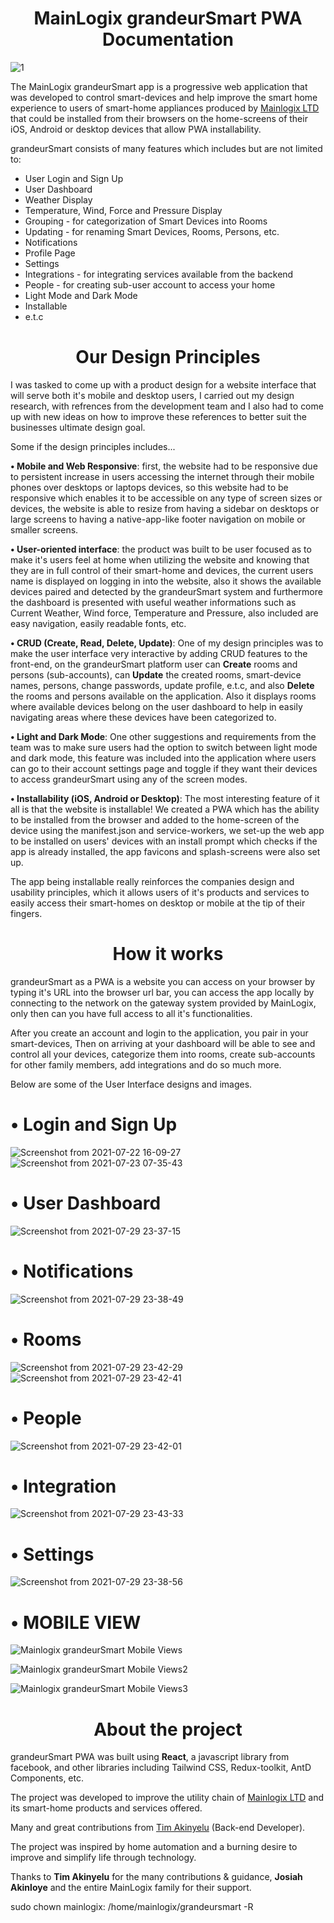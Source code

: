 <h1 align='center'>MainLogix grandeurSmart PWA Documentation</h1>

![1](https://user-images.githubusercontent.com/64613243/127857570-c6c6f3c9-f4b4-43fa-b8f6-6b5a2e0e541a.png)

The MainLogix grandeurSmart app is a progressive web application that was developed to control smart-devices and help improve the smart home experience to users of smart-home appliances produced by <a href='https://mainlogix.org/'>Mainlogix LTD</a> that could be installed from their browsers on the home-screens of their iOS, Android or desktop devices that allow PWA installability.

grandeurSmart consists of many features which includes but are not limited to:

<ul>
  <li>User Login and Sign Up</li>
  <li>User Dashboard</li>
  <li>Weather Display</li>
  <li>Temperature, Wind, Force and Pressure Display</li>
  <li>Grouping - for categorization of Smart Devices into Rooms</li>
  <li>Updating - for renaming Smart Devices, Rooms, Persons, etc.</li>
  <li>Notifications</li>
  <li>Profile Page</li>
  <li>Settings</li>
  <li>Integrations - for integrating services available from the backend</li>
  <li>People - for creating sub-user account to access your home</li>
  <li>Light Mode and Dark Mode</li>
  <li>Installable</li>
  <li>e.t.c</li>
</ul>

<h1 align='center'>Our Design Principles</h1>

I was tasked to come up with a product design for a website interface that will serve both it's mobile and desktop users, I carried out my design research, with refrences from the development team and I also had to come up with new ideas on how to improve these references to better suit the businesses ultimate design goal.

Some if the design principles includes...

**• Mobile and Web Responsive**: first, the website had to be responsive due to persistent increase in users accessing the internet through their mobile phones over desktops or laptops devices, so this website had to be responsive which enables it to be accessible on any type of screen sizes or devices, the website is able to resize from having a sidebar on desktops or large screens to having a native-app-like footer navigation on mobile or smaller screens.

**• User-oriented interface**: the product was built to be user focused as to make it's users feel at home when utilizing the website and knowing that they are in full control of their smart-home and devices, the current users name is displayed on logging in into the website, also it shows the available devices paired and detected by the grandeurSmart system and furthermore the dashboard is presented with useful weather informations such as Current Weather, Wind force, Temperature and Pressure, also included are easy navigation, easily readable fonts, etc.


**• CRUD (Create, Read, Delete, Update)**: One of my design principles was to make the user interface very interactive by adding CRUD features to the front-end, on the grandeurSmart platform user can **Create** rooms and persons (sub-accounts), can **Update** the created rooms, smart-device names, persons, change passwords, update profile, e.t.c, and also **Delete** the rooms and persons available on the application. Also it displays rooms where available devices belong on the user dashboard to help in easily navigating areas where these devices have been categorized to.

**• Light and Dark Mode**: One other suggestions and requirements from the team was to make sure users had the option to switch between light mode and dark mode, this feature was included into the application where users can go to their account settings page and toggle if they want their devices to access grandeurSmart using any of the screen modes.

**• Installability (iOS, Android or Desktop)**: The most interesting feature of it all is that the website is installable! We created a PWA which has the ability to be installed from the browser and added to the home-screen of the device using the manifest.json and service-workers, we set-up the web app to be installed on users' devices with an install prompt which checks if the app is already installed, the app favicons and splash-screens were also set up.

The app being installable really reinforces the companies design and usability principles, which it allows users of it's products and services to easily access their smart-homes on desktop or mobile at the tip of their fingers.


<h1 align='center'>How it works</h1>

grandeurSmart as a PWA is a website you can access on your browser by typing it's URL into the browser url bar, you can access the app locally by connecting to the network on the gateway system provided by MainLogix, only then can you have full access to all it's functionalities.

After you create an account and login to the application, you pair in your smart-devices, Then on arriving at your dashboard will be able to see and control all your devices, categorize them into rooms, create sub-accounts for other family members, add integrations and do so much more.

Below are some of the User Interface designs and images.

<h1 >• Login and Sign Up</h1>

![Screenshot from 2021-07-22 16-09-27](https://user-images.githubusercontent.com/64613243/127873079-6a636d0d-0b35-4605-a496-23956e3b5819.png)
![Screenshot from 2021-07-23 07-35-43](https://user-images.githubusercontent.com/64613243/127873093-0afbd521-82ce-4af1-8373-11403e584f03.png)


<h1 >• User Dashboard</h1>

![Screenshot from 2021-07-29 23-37-15](https://user-images.githubusercontent.com/64613243/127876971-d55e39c8-4355-4e73-9047-64bb329ed589.png)


<h1 >• Notifications</h1>

![Screenshot from 2021-07-29 23-38-49](https://user-images.githubusercontent.com/64613243/127873572-af3a8071-1d02-4cb7-ba6f-845794b82b08.png)

<h1 >• Rooms</h1>

![Screenshot from 2021-07-29 23-42-29](https://user-images.githubusercontent.com/64613243/127874025-4ddbd016-5019-4fc7-9541-b6549a753e79.png)
![Screenshot from 2021-07-29 23-42-41](https://user-images.githubusercontent.com/64613243/127874250-69950a8c-7a4c-46a1-8762-988bbe60727b.png)

<h1 >• People</h1>

![Screenshot from 2021-07-29 23-42-01](https://user-images.githubusercontent.com/64613243/127878950-f77a4863-461b-4d9f-80d6-725814e6da11.png)


<h1 >• Integration</h1>

![Screenshot from 2021-07-29 23-43-33](https://user-images.githubusercontent.com/64613243/127878981-12faf44b-b525-4322-9c5d-f8c3c6f070f2.png)


<h1 >• Settings</h1>

![Screenshot from 2021-07-29 23-38-56](https://user-images.githubusercontent.com/64613243/127879065-b23232f0-818d-41c2-97b5-8ea02fff728f.png)


<h1 >• MOBILE VIEW</h1>

![Mainlogix grandeurSmart Mobile Views](https://user-images.githubusercontent.com/64613243/128128749-d70697f5-a0e9-4402-9f51-3585cb497fbe.png)

![Mainlogix grandeurSmart Mobile Views2](https://user-images.githubusercontent.com/64613243/128128765-59919e64-c44a-48d2-aec2-3a226b215f57.png)

![Mainlogix grandeurSmart Mobile Views3](https://user-images.githubusercontent.com/64613243/128128777-0794c523-1e4d-4e40-8629-161040bf2ad3.png)


<h1 align='center'>About the project</h1>

grandeurSmart PWA was built using **React**, a javascript library from facebook, and other libraries including Tailwind CSS, Redux-toolkit, AntD Components, etc. 

The project was developed to improve the utility chain of <a href='https://mainlogix.org/'>Mainlogix LTD</a> and its smart-home products and services offered.

Many and great contributions from <a href='https://github.com/timothyakinyelu'>Tim Akinyelu</a> (Back-end Developer).

The project was inspired by home automation and a burning desire to improve and simplify life through technology.

Thanks to **Tim Akinyelu** for the many contributions & guidance, **Josiah Akinloye** and the entire MainLogix family for their support.

sudo chown mainlogix: /home/mainlogix/grandeursmart -R

